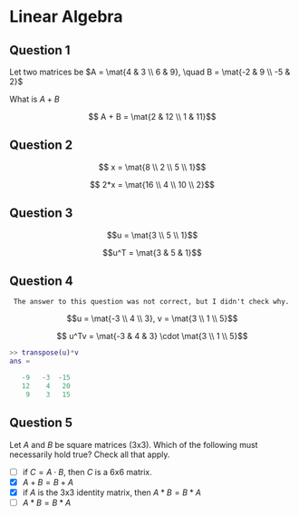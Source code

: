 # Linear Algebra

## Question 1

Let two matrices be $A = \mat{4 & 3 \\ 6 & 9}, \quad B = \mat{-2 & 9 \\ -5 & 2}$

What is $A+B$

$$ A + B = \mat{2 & 12 \\ 1 & 11}$$

## Question 2

$$ x = \mat{8 \\ 2 \\ 5 \\ 1}$$

$$ 2*x = \mat{16 \\ 4 \\ 10 \\ 2}$$

## Question 3

$$u = \mat{3 \\ 5 \\ 1}$$

$$u^T = \mat{3 & 5 & 1}$$

## Question 4

` The answer to this question was not correct, but I didn't check why.`

$$u = \mat{-3 \\ 4 \\ 3}, v = \mat{3 \\ 1 \\ 5}$$

$$ u^Tv = \mat{-3 & 4 & 3} \cdot \mat{3 \\ 1 \\ 5}$$

```matlab
>> transpose(u)*v
ans =

   -9   -3  -15
   12    4   20
    9    3   15
```

## Question 5

Let $A$ and $B$ be square matrices (3x3). Which of the following must necessarily hold true? Check all that apply.

* [ ] if $C = A \cdot B$, then $C$ is a 6x6 matrix.
* [x] $A + B = B + A$
* [x] if $A$ is the 3x3 identity matrix, then $A*B = B*A$
* [ ] $A*B = B*A$